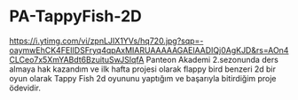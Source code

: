 # PA-TappyFish-2D
https://i.ytimg.com/vi/zpnLJIX1YVs/hq720.jpg?sqp=-oaymwEhCK4FEIIDSFryq4qpAxMIARUAAAAAGAElAADIQj0AgKJD&rs=AOn4CLCeo7x5XmYABdt6BzuituSwJSlqfA
Panteon Akademi 2.sezonunda ders almaya hak kazandım ve ilk hafta projesi olarak flappy bird benzeri 2d bir oyun olarak Tappy Fish 2d oyununu yaptığım ve başarıyla bitirdiğim proje ödevidir.
